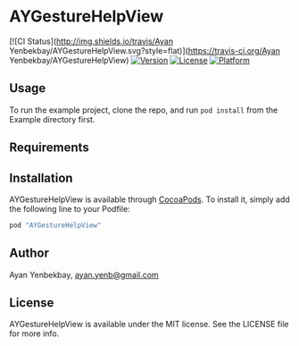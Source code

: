 # AYGestureHelpView

[![CI Status](http://img.shields.io/travis/Ayan Yenbekbay/AYGestureHelpView.svg?style=flat)](https://travis-ci.org/Ayan Yenbekbay/AYGestureHelpView)
[![Version](https://img.shields.io/cocoapods/v/AYGestureHelpView.svg?style=flat)](http://cocoapods.org/pods/AYGestureHelpView)
[![License](https://img.shields.io/cocoapods/l/AYGestureHelpView.svg?style=flat)](http://cocoapods.org/pods/AYGestureHelpView)
[![Platform](https://img.shields.io/cocoapods/p/AYGestureHelpView.svg?style=flat)](http://cocoapods.org/pods/AYGestureHelpView)

## Usage

To run the example project, clone the repo, and run `pod install` from the Example directory first.

## Requirements

## Installation

AYGestureHelpView is available through [CocoaPods](http://cocoapods.org). To install
it, simply add the following line to your Podfile:

```ruby
pod "AYGestureHelpView"
```

## Author

Ayan Yenbekbay, ayan.yenb@gmail.com

## License

AYGestureHelpView is available under the MIT license. See the LICENSE file for more info.

